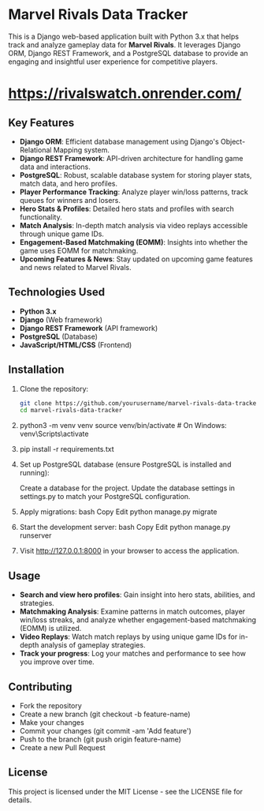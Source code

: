 # Marvel Rivals Data Tracker

This is a Django web-based application built with Python 3.x that helps track and analyze gameplay data for **Marvel Rivals**. It leverages Django ORM, Django REST Framework, and a PostgreSQL database to provide an engaging and insightful user experience for competitive players.
# https://rivalswatch.onrender.com/
## Key Features

- **Django ORM**: Efficient database management using Django's Object-Relational Mapping system.
- **Django REST Framework**: API-driven architecture for handling game data and interactions.
- **PostgreSQL**: Robust, scalable database system for storing player stats, match data, and hero profiles.
- **Player Performance Tracking**: Analyze player win/loss patterns, track queues for winners and losers.
- **Hero Stats & Profiles**: Detailed hero stats and profiles with search functionality.
- **Match Analysis**: In-depth match analysis via video replays accessible through unique game IDs.
- **Engagement-Based Matchmaking (EOMM)**: Insights into whether the game uses EOMM for matchmaking.
- **Upcoming Features & News**: Stay updated on upcoming game features and news related to Marvel Rivals.

## Technologies Used

- **Python 3.x**
- **Django** (Web framework)
- **Django REST Framework** (API framework)
- **PostgreSQL** (Database)
- **JavaScript/HTML/CSS** (Frontend)

## Installation

1.  Clone the repository:
    ```bash
    git clone https://github.com/yourusername/marvel-rivals-data-tracker.git
    cd marvel-rivals-data-tracker

2.  python3 -m venv venv
    source venv/bin/activate  # On Windows: venv\Scripts\activate

3.  pip install -r requirements.txt

4.  Set up PostgreSQL database (ensure PostgreSQL is installed and running):

    Create a database for the project.
    Update the database settings in settings.py to match your PostgreSQL configuration.
    
5.  Apply migrations:
    bash
    Copy
    Edit
    python manage.py migrate

6.  Start the development server:
    bash
    Copy
    Edit
    python manage.py runserver

7.  Visit http://127.0.0.1:8000 in your browser to access the application.

##  Usage
- **Search and view hero profiles**: Gain insight into hero stats, abilities, and strategies.
- **Matchmaking Analysis**: Examine patterns in match outcomes, player win/loss streaks, and analyze whether engagement-based matchmaking (EOMM) is utilized.
- **Video Replays**: Watch match replays by using unique game IDs for in-depth analysis of gameplay strategies.
- **Track your progress**: Log your matches and performance to see how you improve over time.

## Contributing
- Fork the repository
- Create a new branch (git checkout -b feature-name)
- Make your changes
- Commit your changes (git commit -am 'Add feature')
- Push to the branch (git push origin feature-name)
- Create a new Pull Request

## License
This project is licensed under the MIT License - see the LICENSE file for details.
